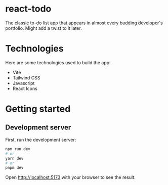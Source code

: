 # react-todo
The classic to-do list app that appears in almost every budding developer's portfolio. Might add a twist to it later.

# Technologies
Here are some technologies used to build the app:

* Vite
* Tailwind CSS
* Javascript
* React Icons

# Getting started
## Development server

First, run the development server:

```bash
npm run dev
# or
yarn dev
# or
pnpm dev
```

Open [http://localhost:5173](http://localhost:5173) with your browser to see the result.
